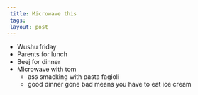 ```yaml
---
 title: Microwave this
 tags: 
 layout: post
---
```

 * Wushu friday
 * Parents for lunch
 * Beej for dinner
 * Microwave with tom
   * ass smacking with pasta fagioli
   * good dinner gone bad means you have to eat ice cream
